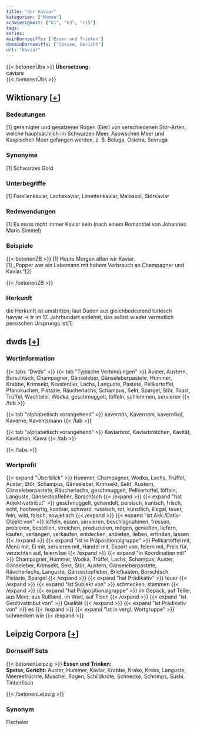 ```yaml
---
title: "der Kaviar"
kategorien: ["Nomen"]
schwierigkeit: ["k1", "h3", "r15"]
tags:
series:
mainDornseiffs: ['Essen und Trinken']
domainDornseiffs: ['Speise, Gericht']
url: "Kaviar"
---
```


{{< betonenÜbs >}}
**Übersetzung:**  
caviare  
{{< /betonenÜbs >}}

## Wiktionary [[+](https://de.wiktionary.org/wiki/Kaviar)]

### Bedeutungen
[1] gereinigter und gesalzener Rogen (Eier) von verschiedenen Stör-Arten, welche hauptsächlich im Schwarzen Meer, Asowschen Meer und Kaspischen Meer gefangen werden, z. B. Beluga, Osietra, Sevruga  

### Synonyme
[1] Schwarzes Gold  

### Unterbegriffe
[1] Forellenkaviar, Lachskaviar, Limettenkaviar, Malossol, Störkaviar  

### Redewendungen
[1] Es muss nicht immer Kaviar sein (nach einem Romantitel von Johannes Mario Simmel)  

### Beispiele
{{< betonenZB >}}
[1] Heute Morgen aßen wir Kaviar.  
[1] „Popper war ein Lebemann mit hohem Verbrauch an Champagner und Kaviar.“[2]  

{{< /betonenZB >}}
### Herkunft
die Herkunft ist umstritten; laut Duden aus gleichbedeutend türkisch havyar → tr im 17. Jahrhundert entlehnt, das selbst wieder vermutlich persischen Ursprungs ist[1]  



## dwds [[+](https://www.dwds.de/wb/Kaviar)]

### Wortinformation
{{< tabs "Dwds" >}}
{{< tab "Typische Verbindungen" >}}
Auster, Austern, Borschtsch, Champagner, Gänseleber, Gänseleberpastete, Hummer, Krabbe, Krimsekt, Krustentier, Lachs, Languste, Pastete, Pellkartoffel, Pfannkuchen, Pistazie, Räucherlachs, Schampus, Sekt, Spargel, Stör, Toast, Trüffel, Wachtelei, Wodka, geschmuggelt, löffeln, schlemmen, servieren
{{< /tab >}}

{{< tab "alphabetisch vorangehend" >}}
kavernös, Kavernom, kavernikol, Kaverne, Kaventsmann
{{< /tab >}}

{{< tab "alphabetisch vorangehend" >}}
Kaviarbrot, Kaviarbrötchen, Kavität, Kavitation, Kawa
{{< /tab >}}

{{< /tabs >}}

### Wortprofil
{{< expand "Überblick" >}} Hummer, Champagner, Wodka, Lachs, Trüffel, Auster, Stör, Schampus, Gänseleber, Krimsekt, Sekt, Austern, Gänseleberpastete, Räucherlachs, geschmuggelt, Pellkartoffel, löffeln, Languste, Gänsestopfleber, Borschtsch {{< /expand >}}
{{< expand "hat Adjektivattribut" >}} geschmuggelt, gehandelt, persisch, iranisch, frisch, echt, hochwertig, kostbar, schwarz, russisch, rot, künstlich, illegal, teuer, fein, wild, falsch, sowjetisch {{< /expand >}}
{{< expand "ist Akk./Dativ-Objekt von" >}} löffeln, essen, servieren, beschlagnahmen, fressen, probieren, bestellen, streichen, produzieren, mögen, genießen, liefern, kaufen, verlangen, verkaufen, entdecken, anbieten, lieben, erfinden, lassen {{< /expand >}}
{{< expand "ist in Präpositionalgruppe" >}} Pellkartoffel mit, Menü mit, Ei mit, servieren mit, Handel mit, Export von, feiern mit, Preis für, verzichten auf, feiern bei {{< /expand >}}
{{< expand "in Koordination mit" >}} Champagner, Hummer, Wodka, Trüffel, Lachs, Schampus, Auster, Gänseleber, Krimsekt, Sekt, Stör, Austern, Gänseleberpastete, Räucherlachs, Languste, Gänsestopfleber, Briefkasten, Borschtsch, Pistazie, Spargel {{< /expand >}}
{{< expand "hat Prädikativ" >}} teuer {{< /expand >}}
{{< expand "ist Subjekt von" >}} schmecken, stammen {{< /expand >}}
{{< expand "hat Präpositionalgruppe" >}} im Gepäck, auf Teller, aus Meer, aus Rußland, im Wert, auf Tisch {{< /expand >}}
{{< expand "ist Genitivattribut von" >}} Qualität {{< /expand >}}
{{< expand "ist Prädikativ von" >}} es {{< /expand >}}
{{< expand "ist in vergl. Wortgruppe" >}} schmecken wie {{< /expand >}}

## Leipzig Corpora [[+](https://corpora.uni-leipzig.de/en/res?word=Kaviar&corpusId=deu_newscrawl-public_2018)]

### Dornseiff Sets
{{< betonenLeipzig >}}
**Essen und Trinken:**  
**Speise, Gericht:** Auster, Hummer, Kaviar, Krabbe, Krake, Krebs, Languste, Meeresfrüchte, Muschel, Rogen, Schildkröte, Schnecke, Schrimps, Sushi, Tintenfisch  

{{< /betonenLeipzig >}}

### Synonym
Fischeier


